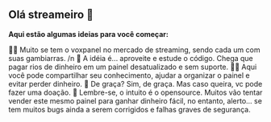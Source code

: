 ## Olá streameiro 👋

**Aqui estão algumas ideias para você começar:**

🙋‍♀️ Muito se tem o voxpanel no mercado de streaming, sendo cada um com suas gambiarras. /n
🌈 A idéia é... aproveite e estude o código. Chega que pagar rios de dinheiro em um painel desatualizado e sem suporte.
👩‍💻 Aqui você pode compartilhar seu conhecimento, ajudar a organizar o painel e evitar perder dinheiro.
🍿 De graça? Sim, de graça. Mas caso queira, vc pode fazer uma doação.
🧙 Lembre-se, o intuito é o opensource. Muitos vão tentar vender este mesmo painel para ganhar dinheiro fácil, no entanto, alerto... se tem muitos bugs ainda a serem corrigidos e falhas graves de segurança.

